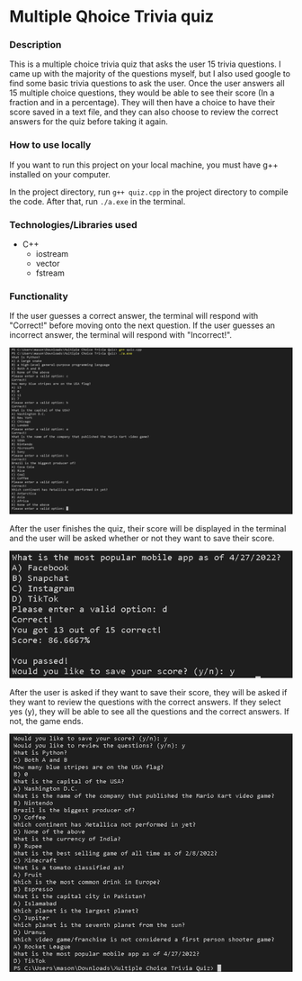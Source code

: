 # Multiple Qhoice Trivia quiz

### Description

This is a multiple choice trivia quiz that asks the user 15 trivia questions. I came up with the majority of the questions myself, but I also used google to find some basic trivia questions to ask the user. Once the user answers all 15 multiple choice questions, they would be able to see their score (In a fraction and in a percentage). They will then have a choice to have their score saved in a text file, and they can also choose to review the correct answers for the quiz before taking it again.

### How to use locally

If you want to run this project on your local machine, you must have g++ installed on your computer. 

In the project directory, run `g++ quiz.cpp` in the project directory to compile the code. After that, run `./a.exe` in the terminal.

### Technologies/Libraries used
- C++
  - iostream
  - vector
  - fstream

### Functionality

If the user guesses a correct answer, the terminal will respond with "Correct!" before moving onto the next question. If the user guesses an incorrect answer, the terminal will respond with "Incorrect!".

![](https://github.com/MasonBoom/Multiple-Choice-Trivia-Quiz/blob/0b3c184f27894f77a84aff6105ea05578e30f0ff/images/2022-05-04%20(3).png)

After the user finishes the quiz, their score will be displayed in the terminal and the user will be asked whether or not they want to save their score.

![](https://github.com/MasonBoom/Multiple-Choice-Trivia-Quiz/blob/a99dffe95d2f7009a226f8537cdd54b058bf0f29/images/2022-05-04%20(4).png)

After the user is asked if they want to save their score, they will be asked if they want to review the questions with the correct answers. If they select yes (y), they will be able to see all the questions and the correct answers. If not, the game ends.

![](https://github.com/MasonBoom/Multiple-Choice-Trivia-Quiz/blob/811742022347e337376fbd88fc94ae9c7c1a892f/images/2022-05-04%20(5).png)
